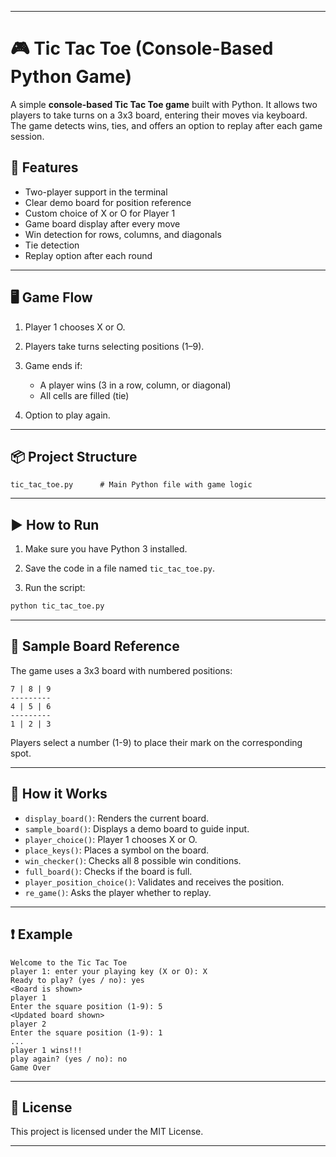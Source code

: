 
---

# 🎮 Tic Tac Toe (Console-Based Python Game)

A simple **console-based Tic Tac Toe game** built with Python. It allows two players to take turns on a 3x3 board, entering their moves via keyboard. The game detects wins, ties, and offers an option to replay after each game session.

## 🧠 Features

* Two-player support in the terminal
* Clear demo board for position reference
* Custom choice of X or O for Player 1
* Game board display after every move
* Win detection for rows, columns, and diagonals
* Tie detection
* Replay option after each round

---

## 🖥️ Game Flow

1. Player 1 chooses X or O.
2. Players take turns selecting positions (1–9).
3. Game ends if:

   * A player wins (3 in a row, column, or diagonal)
   * All cells are filled (tie)
4. Option to play again.

---

## 📦 Project Structure

```
tic_tac_toe.py      # Main Python file with game logic
```

---

## ▶️ How to Run

1. Make sure you have Python 3 installed.

2. Save the code in a file named `tic_tac_toe.py`.

3. Run the script:

```bash
python tic_tac_toe.py
```

---

## 🎨 Sample Board Reference

The game uses a 3x3 board with numbered positions:

```
7 | 8 | 9
---------
4 | 5 | 6
---------
1 | 2 | 3
```

Players select a number (1-9) to place their mark on the corresponding spot.

---

## 🧩 How it Works

* `display_board()`: Renders the current board.
* `sample_board()`: Displays a demo board to guide input.
* `player_choice()`: Player 1 chooses X or O.
* `place_keys()`: Places a symbol on the board.
* `win_checker()`: Checks all 8 possible win conditions.
* `full_board()`: Checks if the board is full.
* `player_position_choice()`: Validates and receives the position.
* `re_game()`: Asks the player whether to replay.

---

## ❗ Example

```text
Welcome to the Tic Tac Toe
player 1: enter your playing key (X or O): X
Ready to play? (yes / no): yes
<Board is shown>
player 1
Enter the square position (1-9): 5
<Updated board shown>
player 2
Enter the square position (1-9): 1
...
player 1 wins!!!
play again? (yes / no): no
Game Over
```

---

## 📜 License

This project is licensed under the MIT License.

---
